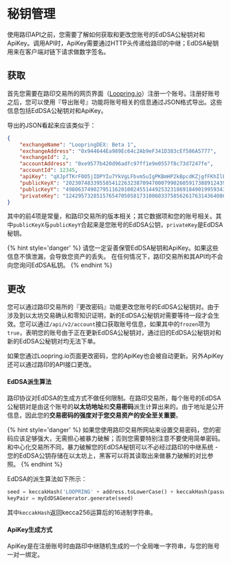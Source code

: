 
# 秘钥管理

使用路印API之前，您需要了解如何获取和更改您账号的EdDSA公秘钥对和ApiKey。调用API时，ApiKey需要通过HTTP头传递给路印的中继；EdDSA秘钥用来在客户端对链下请求做数字签名。

## 获取


首先您需要在路印交易所的网页界面（[Loopring.io](https://loopring.io)）注册一个账号。注册好账号之后，您可以使用『导出账号』功能将账号相关的信息通过JSON格式导出。这些信息包括EdDSA公秘钥对和ApiKey。

导出的JSON看起来应该类似于：

```json
{
    "exchangeName": "LoopringDEX: Beta 1",
    "exchangeAddress": "0x944644Ea989Ec64c2Ab9eF341D383cEf586A5777",
    "exchangeId": 2,
    "accountAddress": "0xe9577b420d96adfc97ff1e9e0557f8c73d7247fe",
    "accountId": 12345,
    "apiKey": "qXJpfTKrF0O5jIDPYIu7YkVgLFbvm5uIgPKBmHP2kBpcdKZjgfFKhIlE8evo9lKa",
    "publicKeyX": "20230748339558541226323870947000799026059173889124399831342481595010628000129",
    "publicKeyY": "4980637490279511620100245514492532318691849019959343538108355525575855311214",
    "privateKey": "1242957328515765470505817310060337585626176314364086438653683782645761561015"
}
```

其中的前4项是常量，和路印交易所的版本相关；其它数据项和您的账号相关。其中`publicKeyX`与`publicKeyY`合起来是您账号的EdDSA公钥，`privateKey`是EdDSA秘钥。


{% hint style='danger' %}
请您一定妥善保管EdDSA秘钥和ApiKey。如果这些信息不慎泄漏，会导致您资产的丢失。
在任何情况下，路印交易所和其API均不会向您询问EdDSA私钥。
{% endhint %}


## 更改

您可以通过路印交易所的『更改密码』功能更改您账号的EdDSA公秘钥对。由于涉及到以太坊交易确认和零知识证明，新的EdDSA公秘钥对需要等待一段才会生效。您可以通过`/api/v2/account`接口获取账号信息，如果其中的`frozen`项为`true`，表明您的账号由于正在更新EdDSA公秘钥对，通过旧的EdDSA公秘钥对和新的EdDSA公秘钥对均无法下单。


如果您通过Loopring.io页面更改密码，您的ApiKey也会被自动更新。另外ApiKey还可以通过路印的API接口更改。

#### EdDSA派生算法
路印协议对EdDSA的生成方式不做任何限制。在路印交易所，每个账号的EdDSA公秘钥对是由这个账号的**以太坊地址**和**交易密码**派生计算出来的。由于地址是公开信息，因此您的**交易密码的强度对于您交易资产的安全至关重要**。


{% hint style='danger' %}
如果您使用路印交易所网站来设置交易密码，您的密码应该足够强大，无需担心被暴力破解；否则您需要特别注意不要使用简单密码。和中心化交易所不同，暴力破解您的EdDSA秘钥可以不必经过路印的中继系统 - 您的EdDSA公钥存储在以太坊上，黑客可以将其读取出来做暴力破解的对比参照。
{% endhint %}


EdDSA的派生算法如下所示：

```python
seed = keccakHash('LOOPRING' + address.toLowerCase() + keccakHash(password))
keyPair = myEdDSAGenerator.generate(seed)
```

其中`keccakHash`返回kecca256运算后的16进制字符串。


#### ApiKey生成方式

ApiKey是在注册账号时由路印中继随机生成的一个全局唯一字符串，与您的账号一对一绑定。
